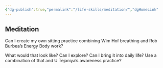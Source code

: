 ```yaml
---
{"dg-publish":true,"permalink":"/life-skills/meditation/","dgHomeLink":true,"dgPassFrontmatter":false}
---
```



## Meditation

Can I create my own sitting practice combining Wim Hof breathing and Rob Burbea’s Energy Body work?

What would that look like? Can I explore? Can I bring it into daily life? Use a combination of that and U Tejaniya’s awareness practice?